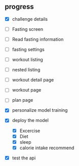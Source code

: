 ## progress

<!-- check the todo ui-->

- [x] challenge details
- [ ] Fasting screen
- [ ] Read fasting information
- [ ] fasting settings
- [ ] workout listing
- [ ] nested listing
- [ ] workout detail page
- [ ] workout page
- [ ] plan page

- [x] personalize model training
- [x] deploy the model
  - [x] Excercise
  - [x] Diet
  - [x] sleep
  - [x] calorie intake recommend
- [x] test the api
